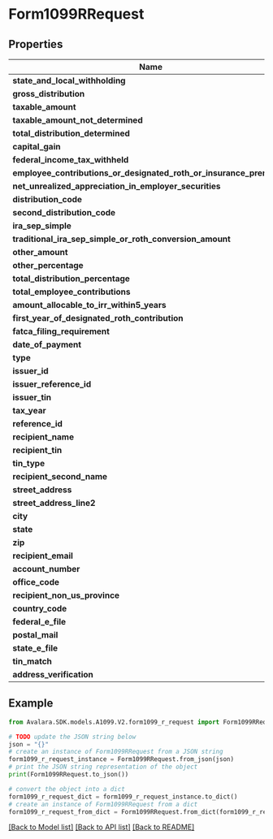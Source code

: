 # Form1099RRequest


## Properties

Name | Type | Description | Notes
------------ | ------------- | ------------- | -------------
**state_and_local_withholding** | [**StateAndLocalWithholdingRequest**](StateAndLocalWithholdingRequest.md) |  | [optional] 
**gross_distribution** | **float** |  | [optional] 
**taxable_amount** | **float** |  | [optional] 
**taxable_amount_not_determined** | **bool** |  | [optional] 
**total_distribution_determined** | **bool** |  | [optional] 
**capital_gain** | **float** |  | [optional] 
**federal_income_tax_withheld** | **float** |  | [optional] 
**employee_contributions_or_designated_roth_or_insurance_premiums** | **float** |  | [optional] 
**net_unrealized_appreciation_in_employer_securities** | **float** |  | [optional] 
**distribution_code** | **str** |  | [optional] 
**second_distribution_code** | **str** |  | [optional] 
**ira_sep_simple** | **bool** |  | [optional] 
**traditional_ira_sep_simple_or_roth_conversion_amount** | **float** |  | [optional] 
**other_amount** | **float** |  | [optional] 
**other_percentage** | **str** |  | [optional] 
**total_distribution_percentage** | **str** |  | [optional] 
**total_employee_contributions** | **float** |  | [optional] 
**amount_allocable_to_irr_within5_years** | **float** |  | [optional] 
**first_year_of_designated_roth_contribution** | **str** |  | [optional] 
**fatca_filing_requirement** | **bool** |  | [optional] 
**date_of_payment** | **datetime** |  | [optional] 
**type** | **str** |  | [optional] 
**issuer_id** | **str** |  | [optional] 
**issuer_reference_id** | **str** |  | [optional] 
**issuer_tin** | **str** |  | [optional] 
**tax_year** | **int** |  | [optional] 
**reference_id** | **str** |  | [optional] 
**recipient_name** | **str** |  | [optional] 
**recipient_tin** | **str** |  | [optional] 
**tin_type** | **int** |  | [optional] 
**recipient_second_name** | **str** |  | [optional] 
**street_address** | **str** |  | [optional] 
**street_address_line2** | **str** |  | [optional] 
**city** | **str** |  | [optional] 
**state** | **str** |  | [optional] 
**zip** | **str** |  | [optional] 
**recipient_email** | **str** |  | [optional] 
**account_number** | **str** |  | [optional] 
**office_code** | **str** |  | [optional] 
**recipient_non_us_province** | **str** |  | [optional] 
**country_code** | **str** |  | [optional] 
**federal_e_file** | **bool** |  | [optional] 
**postal_mail** | **bool** |  | [optional] 
**state_e_file** | **bool** |  | [optional] 
**tin_match** | **bool** |  | [optional] 
**address_verification** | **bool** |  | [optional] 

## Example

```python
from Avalara.SDK.models.A1099.V2.form1099_r_request import Form1099RRequest

# TODO update the JSON string below
json = "{}"
# create an instance of Form1099RRequest from a JSON string
form1099_r_request_instance = Form1099RRequest.from_json(json)
# print the JSON string representation of the object
print(Form1099RRequest.to_json())

# convert the object into a dict
form1099_r_request_dict = form1099_r_request_instance.to_dict()
# create an instance of Form1099RRequest from a dict
form1099_r_request_from_dict = Form1099RRequest.from_dict(form1099_r_request_dict)
```
[[Back to Model list]](../README.md#documentation-for-models) [[Back to API list]](../README.md#documentation-for-api-endpoints) [[Back to README]](../README.md)


